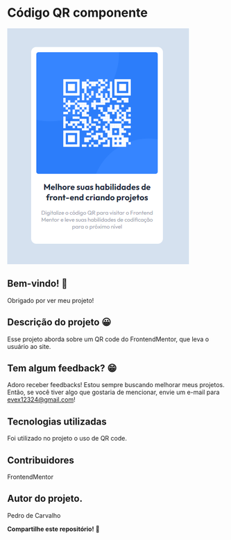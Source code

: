 # Código QR componente

![Visualização do design para o desafio de codificação de componentes de código QR](./capa-do-projeto.png)

## Bem-vindo! 👋
Obrigado por ver meu projeto!

## Descrição do projeto 😀
Esse projeto aborda sobre um QR code do FrontendMentor, que leva o usuário ao site.

## Tem algum feedback? 😁
Adoro receber feedbacks! Estou sempre buscando melhorar meus projetos. Então, se você tiver algo que gostaria de mencionar, envie um e-mail para evex12324@gmail.com!

## Tecnologias utilizadas
Foi utilizado no projeto o uso de QR code.

## Contribuidores
FrontendMentor

## Autor do projeto.
Pedro de Carvalho

**Compartilhe este repositório!** 🚀
